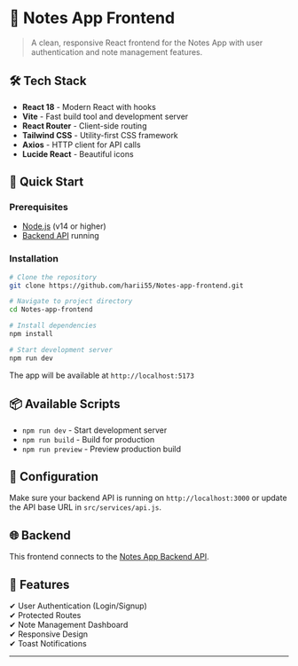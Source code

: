 # 📝 Notes App Frontend

> A clean, responsive React frontend for the Notes App with user authentication and note management features.

## 🛠 Tech Stack
- **React 18** - Modern React with hooks
- **Vite** - Fast build tool and development server
- **React Router** - Client-side routing
- **Tailwind CSS** - Utility-first CSS framework
- **Axios** - HTTP client for API calls
- **Lucide React** - Beautiful icons

## 🚀 Quick Start

### Prerequisites
- [Node.js](https://nodejs.org/) (v14 or higher)
- [Backend API](https://github.com/harii55/notes-app) running

### Installation
```bash
# Clone the repository
git clone https://github.com/harii55/Notes-app-frontend.git

# Navigate to project directory
cd Notes-app-frontend

# Install dependencies
npm install

# Start development server
npm run dev
```

The app will be available at `http://localhost:5173`

## 📦 Available Scripts
- `npm run dev` - Start development server
- `npm run build` - Build for production
- `npm run preview` - Preview production build

## 🔧 Configuration
Make sure your backend API is running on `http://localhost:3000` or update the API base URL in `src/services/api.js`.

## 🌐 Backend
This frontend connects to the [Notes App Backend API](https://github.com/harii55/notes-app).

## 📱 Features
✔ User Authentication (Login/Signup)  
✔ Protected Routes  
✔ Note Management Dashboard  
✔ Responsive Design  
✔ Toast Notifications  

---
